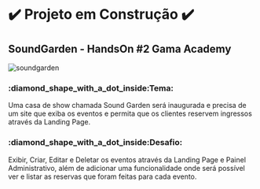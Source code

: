 # ✔️ Projeto em Construção ✔️

## SoundGarden - HandsOn #2 Gama Academy

![soundgarden](https://user-images.githubusercontent.com/99617992/191146839-2d2289a7-a3df-431d-b7ab-74830a16654c.png)

<h3>:diamond_shape_with_a_dot_inside:Tema:</h3> 
<p>Uma casa de show chamada Sound Garden será inaugurada e precisa de um site que exiba os eventos e permita que os clientes reservem ingressos através da Landing Page.</p>

<h3>:diamond_shape_with_a_dot_inside:Desafio:</h3>
<p>Exibir, Criar, Editar e Deletar os eventos através da Landing Page e Painel Administrativo, além de adicionar uma funcionalidade onde será possível ver e listar as reservas que foram feitas para cada evento.</p>



